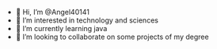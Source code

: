 - 👋 Hi, I’m @Angel40141
- 👀 I’m interested in technology and sciences
- 🌱 I’m currently learning java
- 💞️ I’m looking to collaborate on some projects of my degree


<!---
Angel40141/Angel40141 is a ✨ special ✨ repository because its `README.md` (this file) appears on your GitHub profile.
You can click the Preview link to take a look at your changes.
--->
